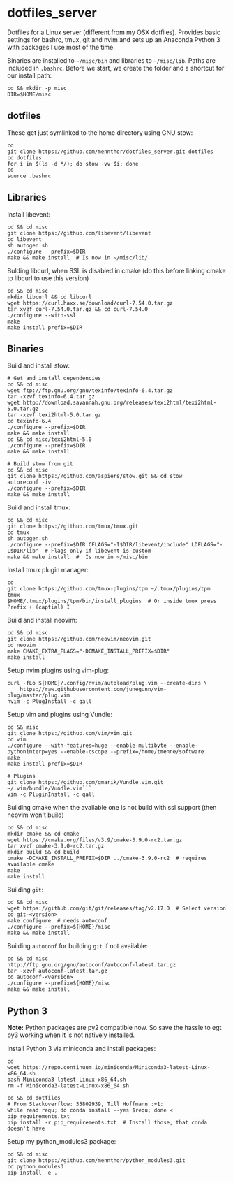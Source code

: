 # dotfiles_server

Dotfiles for a Linux server (different from my OSX dotfiles).
Provides basic settings for bashrc, tmux, git and nvim and sets up an Anaconda Python 3 with packages I use most of the time.

Binaries are installed to `~/misc/bin` and libraries to `~/misc/lib`.
Paths are included in `.bashrc`.
Before we start, we create the folder and a shortcut for our install path:

```
cd && mkdir -p misc
DIR=$HOME/misc
```

## dotfiles

These get just symlinked to the home directory using GNU stow:

```
cd
git clone https://github.com/mennthor/dotfiles_server.git dotfiles
cd dotfiles
for i in $(ls -d */); do stow -vv $i; done
cd
source .bashrc
```

## Libraries

Install libevent:

```
cd && cd misc
git clone https://github.com/libevent/libevent
cd libevent
sh autogen.sh
./configure --prefix=$DIR
make && make install  # Is now in ~/misc/lib/
```

Bulding libcurl, when SSL is disabled in cmake (do this before linking cmake to libcurl to use this version)

```
cd && cd misc
mkdir libcurl && cd libcurl
wget https://curl.haxx.se/download/curl-7.54.0.tar.gz
tar xvzf curl-7.54.0.tar.gz && cd curl-7.54.0
./configure --with-ssl
make
make install prefix=$DIR
```

## Binaries

Build and install stow:

```
# Get and install dependencies
cd && cd misc
wget ftp://ftp.gnu.org/gnu/texinfo/texinfo-6.4.tar.gz
tar -xzvf texinfo-6.4.tar.gz
wget http://download.savannah.gnu.org/releases/texi2html/texi2html-5.0.tar.gz
tar -xzvf texi2html-5.0.tar.gz
cd texinfo-6.4
./configure --prefix=$DIR
make && make install
cd && cd misc/texi2html-5.0
./configure --prefix=$DIR
make && make install

# Build stow from git
cd && cd misc
git clone https://github.com/aspiers/stow.git && cd stow
autoreconf -iv
./configure --prefix=$DIR
make && make install
```

Build and install tmux:

```
cd && cd misc
git clone https://github.com/tmux/tmux.git
cd tmux
sh autogen.sh
./configure --prefix=$DIR CFLAGS="-I$DIR/libevent/include" LDFLAGS="-L$DIR/lib"  # Flags only if libevent is custom
make && make install  #  Is now in ~/misc/bin
```

Install tmux plugin manager:

```
cd
git clone https://github.com/tmux-plugins/tpm ~/.tmux/plugins/tpm
tmux 
$HOME/.tmux/plugins/tpm/bin/install_plugins  # Or inside tmux press Prefix + (captial) I
```

Build and install neovim:

```
cd && cd misc
git clone https://github.com/neovim/neovim.git
cd neovim
make CMAKE_EXTRA_FLAGS="-DCMAKE_INSTALL_PREFIX=$DIR"
make install
```

Setup nvim plugins using vim-plug:

```
curl -fLo ${HOME}/.config/nvim/autoload/plug.vim --create-dirs \
    https://raw.githubusercontent.com/junegunn/vim-plug/master/plug.vim
nvim -c PlugInstall -c qall
```

Setup vim and plugins using Vundle:

```
cd && misc
git clone https://github.com/vim/vim.git
cd vim
./configure --with-features=huge --enable-multibyte --enable-pythoninterp=yes --enable-cscope --prefix=/home/tmenne/software
make
make install prefix=$DIR

# Plugins
git clone https://github.com/gmarik/Vundle.vim.git ~/.vim/bundle/Vundle.vim```
vim -c PluginInstall -c qall
```

Building cmake when the available one is not build with ssl support (then neovim won't build)

```
cd && cd misc
mkdir cmake && cd cmake
wget https://cmake.org/files/v3.9/cmake-3.9.0-rc2.tar.gz
tar xvzf cmake-3.9.0-rc2.tar.gz
mkdir build && cd build
cmake -DCMAKE_INSTALL_PREFIX=$DIR ../cmake-3.9.0-rc2  # requires available cmake
make
make install
```

Building `git`:

```
cd && cd misc
wget https://github.com/git/git/releases/tag/v2.17.0  # Select version
cd git-<version>
make configure  # needs autoconf
./configure --prefix=${HOME}/misc
make && make install
```

Building `autoconf` for building `git` if not available:

```
cd && cd misc
http://ftp.gnu.org/gnu/autoconf/autoconf-latest.tar.gz
tar -xzvf autoconf-latest.tar.gz
cd autoconf-<version>
./configure --prefix=${HOME}/misc
make && make install
```

## Python 3

**Note:** Python packages are py2 compatible now.
So save the hassle to egt py3 working when it is not natively installed.

Install Python 3 via miniconda and install packages:

```
cd
wget https://repo.continuum.io/miniconda/Miniconda3-latest-Linux-x86_64.sh
bash Miniconda3-latest-Linux-x86_64.sh
rm -f Miniconda3-latest-Linux-x86_64.sh

cd && cd dotfiles
# From Stackoverflow: 35802939, Till Hoffmann :+1:
while read requ; do conda install --yes $requ; done < pip_requirements.txt
pip install -r pip_requirements.txt  # Install those, that conda doesn't have
```

Setup my python_modules3 package:

```
cd && cd misc
git clone https://github.com/mennthor/python_modules3.git
cd python_modules3
pip install -e .
```
